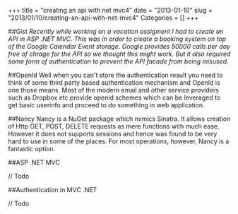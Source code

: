+++
title = "creating an api with net mvc4"
date = "2013-01-10"
slug = "2013/01/10/creating-an-api-with-net-mvc4"
Categories = []
+++

##Gist
*Recently while working on a vacation assigment I had to create an API in ASP .NET MVC. This was in order to create a booking system on top of the Google Calendar Event storage. Google provides 50000 calls per day free of chrage for the API so we thought this might work. But it also required some form of authentication to prevent the API facade from being misused.*

##OpenId
Well when you can't store the authentication result you need to think of some third party based authentication mechanism and OpenId is one those means. Most of the modern email and other service providers such as Dropbox etc provide openid schemes which can be leveraged to get basic userinfo and proceed to do something in web application.

##Nancy
Nancy is a NuGet package which mimics Sinatra. It allows creation of Http GET, POST, DELETE requests as mere functions with much ease. However it does not supports sessions and hence was found to be very hard to use in some of the places. For most operations, however, Nancy is a fantastic option.

##ASP .NET MVC

// Todo

##Authentication in MVC .NET

// Todo
